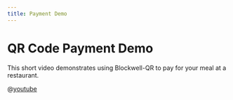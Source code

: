 ```yaml
---
title: Payment Demo
---
```


# QR Code Payment Demo

This short video demonstrates using Blockwell-QR to pay for your meal at a restaurant.

@[youtube](HBD5K7cfxAY)
